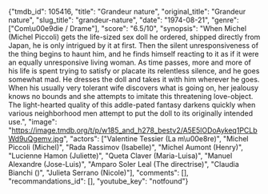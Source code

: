 {"tmdb_id": 105416, "title": "Grandeur nature", "original_title": "Grandeur nature", "slug_title": "grandeur-nature", "date": "1974-08-21", "genre": ["Com\u00e9die / Drame"], "score": "6.5/10", "synopsis": "When Michel (Michel Piccoli) gets the life-sized sex doll he ordered, shipped directly from Japan, he is only intrigued by it at first. Then the silent unresponsiveness of the thing begins to haunt him, and he finds himself reacting to it as if it were an equally unresponsive living woman. As time passes, more and more of his life is spent trying to satisfy or placate its relentless silence, and he goes somewhat mad. He dresses the doll and takes it with him wherever he goes. When his usually very tolerant wife discovers what is going on, her jealousy knows no bounds and she attempts to imitate this threatening love-object. The light-hearted quality of this addle-pated fantasy darkens quickly when various neighborhood men attempt to put the doll to its originally intended use.", "image": "https://image.tmdb.org/t/p/w185_and_h278_bestv2/A5E5lODoAykeq1PCLbWd9uQgemv.jpg", "actors": ["Valentine Tessier (La m\u00e8re)", "Michel Piccoli (Michel)", "Rada Rassimov (Isabelle)", "Michel Aumont (Henry)", "Lucienne Hamon (Juliette)", "Queta Claver (Maria-Luisa)", "Manuel Alexandre (Jose-Luis)", "Amparo Soler Leal (The directrise)", "Claudia Bianchi ()", "Julieta Serrano (Nicole)"], "comments": [], "recommandations_id": [], "youtube_key": "notfound"}